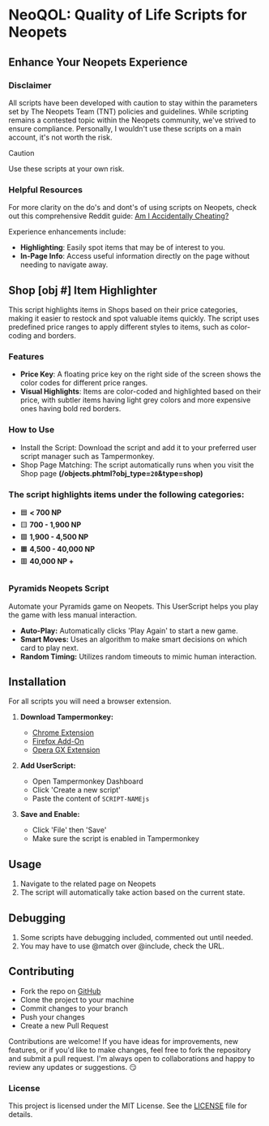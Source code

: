 # NeoQOL: Quality of Life Scripts for Neopets
## Enhance Your Neopets Experience

### Disclaimer
All scripts have been developed with caution to stay within the parameters set by The Neopets Team (TNT) policies and guidelines. While scripting remains a contested topic within the Neopets community, we've strived to ensure compliance. Personally, I wouldn't use these scripts on a main account, it's not worth the risk.

> [!CAUTION]
>Use these scripts at your own risk.

### Helpful Resources
For more clarity on the do's and dont's of using scripts on Neopets, check out this comprehensive Reddit guide: [Am I Accidentally Cheating?](https://www.reddit.com/r/neopets/comments/fv06hm/am_i_accidentally_cheating_guide_to_figuring_out/)

Experience enhancements include:
- **Highlighting**: Easily spot items that may be of interest to you.
- **In-Page Info**: Access useful information directly on the page without needing to navigate away.

## Shop [obj #] Item Highlighter
This script highlights items in Shops based on their price categories, making it easier to restock and spot valuable items quickly. The script uses predefined price ranges to apply different styles to items, such as color-coding and borders.

### Features
- **Price Key**: A floating price key on the right side of the screen shows the color codes for different price ranges.
- **Visual Highlights**: Items are color-coded and highlighted based on their price, with subtler items having light grey colors and more expensive ones having bold red borders.

### How to Use
- Install the Script: Download the script and add it to your preferred user script manager such as Tampermonkey.
- Shop Page Matching: The script automatically runs when you visit the Shop page **(/objects.phtml?obj_type=`20`&type=shop)**
### The script highlights items under the following categories:
- 🟦 **< 700 NP**  
- 🟨 **700 - 1,900 NP**  
- 🟩 **1,900 - 4,500 NP**  
- 🟧 **4,500 - 40,000 NP**  
- 🟥 **40,000 NP +**

##
### Pyramids Neopets Script
Automate your Pyramids game on Neopets. This UserScript helps you play the game with less manual interaction.
- **Auto-Play:** Automatically clicks 'Play Again' to start a new game.
- **Smart Moves:** Uses an algorithm to make smart decisions on which card to play next.
- **Random Timing:** Utilizes random timeouts to mimic human interaction.

## Installation
For all scripts you will need a browser extension.

1. **Download Tampermonkey:**
   - [Chrome Extension](https://chrome.google.com/webstore/detail/tampermonkey/dhdgffkkebhmkfjojejmpbldmpobfkfo)
   - [Firefox Add-On](https://addons.mozilla.org/en-US/firefox/addon/tampermonkey/)
   - [Opera GX Extension](https://addons.opera.com/en/extensions/details/tampermonkey-beta/)
  
2. **Add UserScript:** 
   - Open Tampermonkey Dashboard
   - Click 'Create a new script'
   - Paste the content of `SCRIPT-NAMEjs`

3. **Save and Enable:** 
   - Click 'File' then 'Save'
   - Make sure the script is enabled in Tampermonkey

## Usage
1. Navigate to the related page on Neopets
2. The script will automatically take action based on the current state.

## Debugging
1. Some scripts have debugging included, commented out until needed.
2. You may have to use @match over @include, check the URL.

## Contributing
- Fork the repo on [GitHub](https://github.com/uxillary/neo-qol/)
- Clone the project to your machine
- Commit changes to your branch
- Push your changes
- Create a new Pull Request

Contributions are welcome! If you have ideas for improvements, new features, or if you'd like to make changes, feel free to fork the repository and submit a pull request. I'm always open to collaborations and happy to review any updates or suggestions. :smirk:

### License
This project is licensed under the MIT License. See the [LICENSE](LICENSE) file for details.
